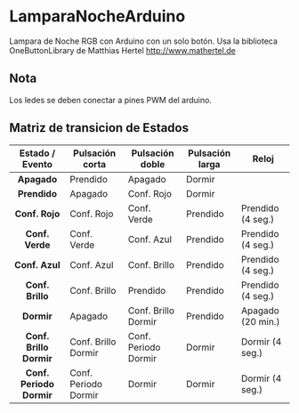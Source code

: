 # LamparaNocheArduino
Lampara de Noche RGB con Arduino con un solo botón.
Usa la biblioteca OneButtonLibrary de Matthias Hertel http://www.mathertel.de

## Nota
Los ledes se deben conectar a pines PWM del arduino.

## Matriz de transicion de Estados

|Estado / Evento         |Pulsación corta     |Pulsación doble     |Pulsación larga|Reloj             |
|         :---:          |--------------------|--------------------|---------------|------------------|
|**Apagado**             |Prendido            |Apagado             |Dormir         |                  |
|**Prendido**            |Apagado             |Conf. Rojo          |Dormir         |                  |
|**Conf. Rojo**          |Conf. Rojo          |Conf. Verde         |Prendido       |Prendido (4 seg.) |
|**Conf. Verde**         |Conf. Verde         |Conf. Azul          |Prendido       |Prendido (4 seg.) |
|**Conf. Azul**          |Conf. Azul          |Conf. Brillo        |Prendido       |Prendido (4 seg.) |
|**Conf. Brillo**        |Conf. Brillo        |Prendido            |Prendido       |Prendido (4 seg.) |
|**Dormir**              |Apagado             |Conf. Brillo Dormir |Prendido       |Apagado  (20 min.)|
|**Conf. Brillo Dormir** |Conf. Brillo Dormir |Conf. Periodo Dormir|Dormir         |Dormir   (4 seg.) |
|**Conf. Periodo Dormir**|Conf. Periodo Dormir|Dormir              |Dormir         |Dormir   (4 seg.) |
